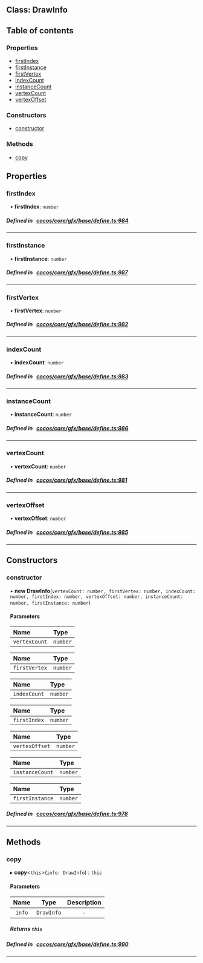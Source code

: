 
## Class: DrawInfo





<div class="table-of-content">
<h2>Table of contents</h2>


### Properties

- [ firstIndex](#firstIndex)
- [ firstInstance](#firstInstance)
- [ firstVertex](#firstVertex)
- [ indexCount](#indexCount)
- [ instanceCount](#instanceCount)
- [ vertexCount](#vertexCount)
- [ vertexOffset](#vertexOffset)

### Constructors

- [ constructor](#constructor)

### Methods

- [ copy](#copy)
</div>

## Properties


### firstIndex
<div style="margin-left: 10px;">




•  **firstIndex**:
`number` 
</div>

##### Defined in &nbsp;   [cocos/core/gfx/base/define.ts:984](https://github.com/cocos-creator/engine/blob/c7bf6b8a9/cocos/core/gfx/base/define.ts#L984)&nbsp;


___


### firstInstance
<div style="margin-left: 10px;">




•  **firstInstance**:
`number` 
</div>

##### Defined in &nbsp;   [cocos/core/gfx/base/define.ts:987](https://github.com/cocos-creator/engine/blob/c7bf6b8a9/cocos/core/gfx/base/define.ts#L987)&nbsp;


___


### firstVertex
<div style="margin-left: 10px;">




•  **firstVertex**:
`number` 
</div>

##### Defined in &nbsp;   [cocos/core/gfx/base/define.ts:982](https://github.com/cocos-creator/engine/blob/c7bf6b8a9/cocos/core/gfx/base/define.ts#L982)&nbsp;


___


### indexCount
<div style="margin-left: 10px;">




•  **indexCount**:
`number` 
</div>

##### Defined in &nbsp;   [cocos/core/gfx/base/define.ts:983](https://github.com/cocos-creator/engine/blob/c7bf6b8a9/cocos/core/gfx/base/define.ts#L983)&nbsp;


___


### instanceCount
<div style="margin-left: 10px;">




•  **instanceCount**:
`number` 
</div>

##### Defined in &nbsp;   [cocos/core/gfx/base/define.ts:986](https://github.com/cocos-creator/engine/blob/c7bf6b8a9/cocos/core/gfx/base/define.ts#L986)&nbsp;


___


### vertexCount
<div style="margin-left: 10px;">




•  **vertexCount**:
`number` 
</div>

##### Defined in &nbsp;   [cocos/core/gfx/base/define.ts:981](https://github.com/cocos-creator/engine/blob/c7bf6b8a9/cocos/core/gfx/base/define.ts#L981)&nbsp;


___


### vertexOffset
<div style="margin-left: 10px;">




•  **vertexOffset**:
`number` 
</div>

##### Defined in &nbsp;   [cocos/core/gfx/base/define.ts:985](https://github.com/cocos-creator/engine/blob/c7bf6b8a9/cocos/core/gfx/base/define.ts#L985)&nbsp;


___

<!---->
## Constructors


### constructor
<div style="margin-left: 10px;">

• **new DrawInfo**(`vertexCount: number, firstVertex: number, indexCount: number, firstIndex: number, vertexOffset: number, instanceCount: number, firstInstance: number`)

#### Parameters
| Name | Type |
| :------ | :------ |
| `vertexCount` | `number` |





| Name | Type |
| :------ | :------ |
| `firstVertex` | `number` |





| Name | Type |
| :------ | :------ |
| `indexCount` | `number` |





| Name | Type |
| :------ | :------ |
| `firstIndex` | `number` |





| Name | Type |
| :------ | :------ |
| `vertexOffset` | `number` |





| Name | Type |
| :------ | :------ |
| `instanceCount` | `number` |





| Name | Type |
| :------ | :------ |
| `firstInstance` | `number` |





</div>

##### Defined in &nbsp;   [cocos/core/gfx/base/define.ts:978](https://github.com/cocos-creator/engine/blob/c7bf6b8a9/cocos/core/gfx/base/define.ts#L978)&nbsp;


---

<!---->
## Methods

### copy
<div style="margin-left: 10px;">

▸   **copy**<`this`\>(`info: DrawInfo`) : `this`




<!---->
<!--    #### Returns `this` -->
<!---->

#### Parameters

| Name | Type | Description |
| :------: | :------: | :------: |
| `info` | `DrawInfo` | - |



##### Returns `this`




</div>

##### Defined in &nbsp;   [cocos/core/gfx/base/define.ts:990](https://github.com/cocos-creator/engine/blob/c7bf6b8a9/cocos/core/gfx/base/define.ts#L990)&nbsp;
___
<!---->



